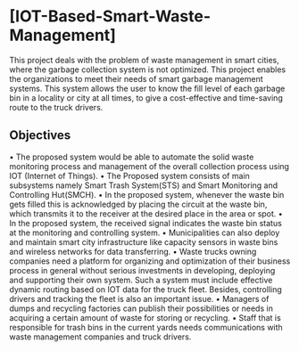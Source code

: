 # [IOT-Based-Smart-Waste-Management]
This project deals with the problem of waste management in smart cities, where the garbage collection system is not optimized. This project enables the organizations to meet their needs of smart garbage management systems. This system allows the user to know the fill level of each garbage bin in a locality or city at all times, to give a cost-effective and time-saving route to the truck drivers. 

## Objectives
• The proposed system would be able to automate the solid waste monitoring process and management of the overall collection process using IOT (Internet of Things). 
• The Proposed system consists of main subsystems namely Smart Trash System(STS) and Smart Monitoring and Controlling Hut(SMCH). 
• In the proposed system, whenever the waste bin gets filled this is acknowledged by placing the circuit at the waste bin, which transmits it to the receiver at the desired place in the area or spot. 
• In the proposed system, the received signal indicates the waste bin status at the monitoring and controlling system. 
• Municipalities can also deploy and maintain smart city infrastructure like capacity sensors in waste bins and wireless networks for data transferring. 
• Waste trucks owning companies need a platform for organizing and optimization of their business process in general without serious investments in developing, deploying and supporting their own system. Such a system must include effective dynamic routing based on IOT data for the truck fleet. Besides, controlling drivers and tracking the fleet is also an important issue. 
• Managers of dumps and recycling factories can publish their possibilities or needs in acquiring a certain amount of waste for storing or recycling. 
• Staff that is responsible for trash bins in the current yards needs communications with waste management companies and truck drivers. 
